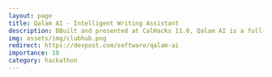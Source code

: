 ```yaml
---
layout: page
title: Qalam AI - Intelligent Writing Assistant
description: BBuilt and presented at CalHacks 11.0, Qalam AI is a full-stack writing assistant developed using Python, Reflex, and SingleStore, with a custom pipeline featuring three Groq-hosted LLMs for entity detection, story summarization, and prompt generation with voice integration via Cortesia.
img: assets/img/clubhub.png
redirect: https://devpost.com/software/qalam-ai
importance: 10
category: hackathon
---
```

